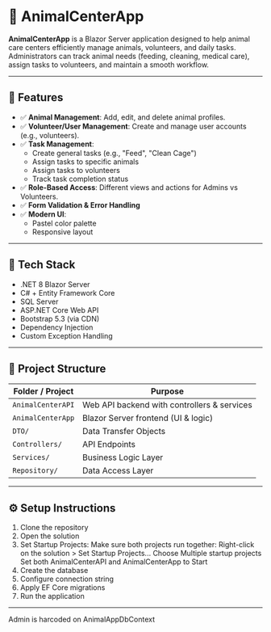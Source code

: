 # 🐾 AnimalCenterApp

**AnimalCenterApp** is a Blazor Server application designed to help animal care centers efficiently manage animals, volunteers, and daily tasks. Administrators can track animal needs (feeding, cleaning, medical care), assign tasks to volunteers, and maintain a smooth workflow.

---

## 📌 Features

- ✅ **Animal Management**: Add, edit, and delete animal profiles.
- ✅ **Volunteer/User Management**: Create and manage user accounts (e.g., volunteers).
- ✅ **Task Management**:
  - Create general tasks (e.g., "Feed", "Clean Cage")
  - Assign tasks to specific animals
  - Assign tasks to volunteers
  - Track task completion status
- ✅ **Role-Based Access**: Different views and actions for Admins vs Volunteers.
- ✅ **Form Validation & Error Handling**
- ✅ **Modern UI**:
  - Pastel color palette
  - Responsive layout

---

## 🧰 Tech Stack

- .NET 8 Blazor Server
- C# + Entity Framework Core
- SQL Server
- ASP.NET Core Web API
- Bootstrap 5.3 (via CDN)
- Dependency Injection
- Custom Exception Handling

---

## 📁 Project Structure

| Folder / Project       | Purpose                                |
|------------------------|----------------------------------------|
| `AnimalCenterAPI`      | Web API backend with controllers & services |
| `AnimalCenterApp`      | Blazor Server frontend (UI & logic)    |
| `DTO/`                 | Data Transfer Objects                  |
| `Controllers/`         | API Endpoints                          |
| `Services/`            | Business Logic Layer                   |
| `Repository/`          | Data Access Layer                      |

---

## ⚙️ Setup Instructions

 1. Clone the repository
 2. Open the solution
 3. Set Startup Projects:
    Make sure both projects run together:
    Right-click on the solution > Set Startup Projects...
    Choose Multiple startup projects
    Set both AnimalCenterAPI and AnimalCenterApp to Start
   4. Create the database
   5. Configure connection string
   6. Apply EF Core migrations
   7. Run the application
-------
Admin is harcoded on  AnimalAppDbContext

